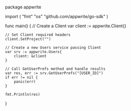 package appwrite

import (
    "fmt"
    "os"
    "github.com/appwrite/go-sdk"
)

func main() {
    // Create a Client
    var client := appwrite.Client{}

    // Set Client required headers
    client.SetProject("")

    // Create a new Users service passing Client
    var srv := appwrite.Users{
        client: &client
    }

    // Call GetUserPrefs method and handle results
    var res, err := srv.GetUserPrefs("[USER_ID]")
    if err != nil {
        panic(err)
    }

    fmt.Println(res)
}